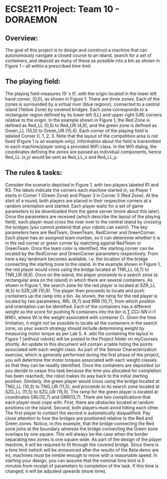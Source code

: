 # ECSE211 Project: Team 10 - DORAEMON

## Overview:
The goal of this project is to design and construct a machine that can autonomously navigate a closed course to an island, search for a set of containers, and deposit as many of these as possible into a bin as shown in Figure 1 – all within a prescribed time limit.

## The playing field:
The playing field measures 15’ x 9’, with the origin located in the lower left hand corner, (0,0), as shown in Figure 1. There are three zones. Each of the zones is surrounded by a virtual river (blue regions), connected to a central island (Yellow Zone) by covered bridges. Each zone corresponds to a rectangular region defined by its lower left (LL) and upper right (UR) corners relative to the origin. In the example shown in Figure 1, the Red Zone is defined as Red_LL (0,5) to Red_UR (4,9), and the green zone is defined as Green_LL (10,0) to Green_UR (15,4). Each corner of the playing field is labeled Corner 0, 1, 2, 3. Note that the layout of the competition area is not fixed (Figure 1 is an example only). Information about the field is transmitted to each machine/player using a provided WiFi class. In the Wifi dialog, the coordinates defining the zones are passed as individual components, hence Red_LL (x,y) would be sent as Red_LL_x and Red_LL_y.

## The rules & tasks:
Consider the scenario depicted in Figure 1, with two players labeled R1 and R3. The labels indicate the corners each machine started in, so Player 1 starts in Corner 1 (Green Zone) and Player 3 in Corner 3 (Red Zone). At the start of a round, both players are placed in their respective corners at a random orientation and started. Each player waits for a set of game parameters to be downloaded from the game server (more about this later). Once the parameters are received (which describe the layout of the playing field), each player must cross the river over to the central island by crossing the bridges (you cannot pretend that your robots can swim!). The key parameters here are RedTeam, GreenTeam, RedCorner and GreenCorner. Each player has an assigned team number, so it can determine whether it is in the red corner or green corner by matching against RedTeam or GreenTeam. Once the team color is identified, the starting corner can be located by the RedCorner and GreenCorner parameters respectively. From here a key landmark becomes available, i.e. the location of the bridge connecting the starting zone to the island. In the example shown in Figure 1, the red player would cross using the bridge located at TNR_LL (4,7) to TNR_UR (6,8). Once on the island, the player proceeds to a search zone (a rectangular area on the island) in which there are several containers. As shown in Figure 1, the search zone for the red player is located at SZR_LL (6,5) to SZR_UR (10,9). The player then proceeds to locate and push containers up the ramp into a bin. As shown, the ramp for the red player is located by two parameters, RRL (9,7) and RRR (10,7), from which position and orientation can be identified. Each of the containers has a different weight so the score for pushing N containers into the bin is ∑ 𝐶𝐶𝑖𝑖 𝑁𝑁 𝑖𝑖=1 𝑊𝑊𝑖𝑖, where Wi is the weight associated with container Ci. Given the time limitation, it might not be possible to locate all the containers in the search zone, so your search strategy should include determining weight by measuring motor torque as per Lab 5. A .wbt file containing the layout in Figure 1 (without robots) will be posted to the Project folder on myCourses shortly. An update to this document will contain a table listing the points associated with each weight class. As part of the Sensor Characterization exercise, which is generally performed during the first phase of the project, you will determine the motor torques associated with each weight classes so that they can be readily identified. Once the containers are deposited (or you decide to cease this task because the time you allocated for completion has been reached), the robot makes its way back to the initial starting position. Similarly, the green player would cross using the bridge located at TNG_LL (10,3) to TNG_UR (11,5), and proceeds to its search zone located at SZG_LL (11,5) to SZG_UR (15,9). The ramp for the green player is located at coordinates GRL(12,7) and GRR(13,7). There are two complications that each player must cope with. First, there are obstacles located at random positions on the island. Second, both players must avoid hitting each other. The first player to contact the second is automatically disqualified.
Pay close attention to how the bridges are positioned relative to the Red and Green zones. Notice, in this example, that the bridge connecting the Red zone joins at the boundary whereas the bridge connecting the Green zone overlaps by one square. This will always be the case when the border separating two zones is one square wide. As part of the design of the player machine, it will be required to fit through the covered bridge. Since there is a time limit (which will be announced after the results of the Beta demo are in), machines must be nimble enough to move with a reasonable speed. In starting your design, you can assume that the nominal time limit is 5 minutes from receipt of parameters to completion of the task. If this time is changed, it will be
adjusted upwards (more time).
